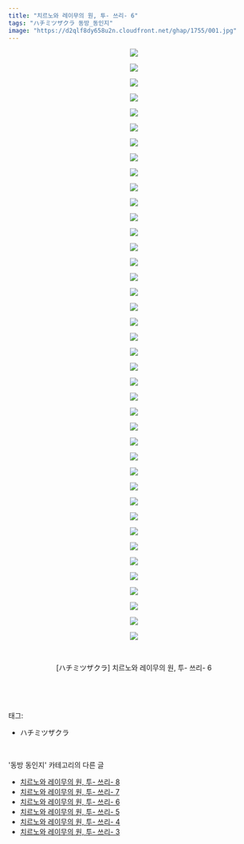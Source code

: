 ```yaml
---
title: "치르노와 레이무의 원, 투- 쓰리- 6"
tags: "ハチミツザクラ 동방_동인지"
image: "https://d2qlf8dy658u2n.cloudfront.net/ghap/1755/001.jpg"
---
```

<div class="article">
<p style="text-align: center; clear: none; float: none;"><img src="{{ site.imgserver12 }}/ghap/1755/001.jpg"/></p>
<p style="text-align: center; clear: none; float: none;"><img src="{{ site.imgserver12 }}/ghap/1755/002.jpg"/></p>
<p style="text-align: center; clear: none; float: none;"><img src="{{ site.imgserver12 }}/ghap/1755/003.jpg"/></p>
<p style="text-align: center; clear: none; float: none;"><img src="{{ site.imgserver12 }}/ghap/1755/004.jpg"/></p>
<p style="text-align: center; clear: none; float: none;"><img src="{{ site.imgserver12 }}/ghap/1755/005.jpg"/></p>
<p style="text-align: center; clear: none; float: none;"><img src="{{ site.imgserver12 }}/ghap/1755/006.jpg"/></p>
<p style="text-align: center; clear: none; float: none;"><img src="{{ site.imgserver12 }}/ghap/1755/007.jpg"/></p>
<p style="text-align: center; clear: none; float: none;"><img src="{{ site.imgserver12 }}/ghap/1755/008.jpg"/></p>
<p style="text-align: center; clear: none; float: none;"><img src="{{ site.imgserver12 }}/ghap/1755/009.jpg"/></p>
<p style="text-align: center; clear: none; float: none;"><img src="{{ site.imgserver12 }}/ghap/1755/010.jpg"/></p>
<p style="text-align: center; clear: none; float: none;"><img src="{{ site.imgserver12 }}/ghap/1755/011.jpg"/></p>
<p style="text-align: center; clear: none; float: none;"><img src="{{ site.imgserver12 }}/ghap/1755/012.jpg"/></p>
<p style="text-align: center; clear: none; float: none;"><img src="{{ site.imgserver12 }}/ghap/1755/013.jpg"/></p>
<p style="text-align: center; clear: none; float: none;"><img src="{{ site.imgserver12 }}/ghap/1755/014.jpg"/></p>
<p style="text-align: center; clear: none; float: none;"><img src="{{ site.imgserver12 }}/ghap/1755/015.jpg"/></p>
<p style="text-align: center; clear: none; float: none;"><img src="{{ site.imgserver12 }}/ghap/1755/016.jpg"/></p>
<p style="text-align: center; clear: none; float: none;"><img src="{{ site.imgserver12 }}/ghap/1755/017.jpg"/></p>
<p style="text-align: center; clear: none; float: none;"><img src="{{ site.imgserver12 }}/ghap/1755/018.jpg"/></p>
<p style="text-align: center; clear: none; float: none;"><img src="{{ site.imgserver12 }}/ghap/1755/019.jpg"/></p>
<p style="text-align: center; clear: none; float: none;"><img src="{{ site.imgserver12 }}/ghap/1755/020.jpg"/></p>
<p style="text-align: center; clear: none; float: none;"><img src="{{ site.imgserver12 }}/ghap/1755/021.jpg"/></p>
<p style="text-align: center; clear: none; float: none;"><img src="{{ site.imgserver12 }}/ghap/1755/022.jpg"/></p>
<p style="text-align: center; clear: none; float: none;"><img src="{{ site.imgserver12 }}/ghap/1755/023.jpg"/></p>
<p style="text-align: center; clear: none; float: none;"><img src="{{ site.imgserver12 }}/ghap/1755/024.jpg"/></p>
<p style="text-align: center; clear: none; float: none;"><img src="{{ site.imgserver12 }}/ghap/1755/025.jpg"/></p>
<p style="text-align: center; clear: none; float: none;"><img src="{{ site.imgserver12 }}/ghap/1755/026.jpg"/></p>
<p style="text-align: center; clear: none; float: none;"><img src="{{ site.imgserver12 }}/ghap/1755/027.jpg"/></p>
<p style="text-align: center; clear: none; float: none;"><img src="{{ site.imgserver12 }}/ghap/1755/028.jpg"/></p>
<p style="text-align: center; clear: none; float: none;"><img src="{{ site.imgserver12 }}/ghap/1755/029.jpg"/></p>
<p style="text-align: center; clear: none; float: none;"><img src="{{ site.imgserver12 }}/ghap/1755/030.jpg"/></p>
<p style="text-align: center; clear: none; float: none;"><img src="{{ site.imgserver12 }}/ghap/1755/031.jpg"/></p>
<p style="text-align: center; clear: none; float: none;"><img src="{{ site.imgserver12 }}/ghap/1755/032.jpg"/></p>
<p style="text-align: center; clear: none; float: none;"><img src="{{ site.imgserver12 }}/ghap/1755/033.jpg"/></p>
<p style="text-align: center; clear: none; float: none;"><img src="{{ site.imgserver12 }}/ghap/1755/034.jpg"/></p>
<p style="text-align: center; clear: none; float: none;"><img src="{{ site.imgserver12 }}/ghap/1755/035.jpg"/></p>
<p style="text-align: center; clear: none; float: none;"><img src="{{ site.imgserver12 }}/ghap/1755/036.jpg"/></p>
<p style="text-align: center; clear: none; float: none;"><img src="{{ site.imgserver12 }}/ghap/1755/037.jpg"/></p>
<p style="text-align: center; clear: none; float: none;"><img src="{{ site.imgserver12 }}/ghap/1755/038.jpg"/></p>
<p style="text-align: center; clear: none; float: none;"><img src="{{ site.imgserver12 }}/ghap/1755/039.jpg"/></p>
<p style="text-align: center; clear: none; float: none;"><img src="{{ site.imgserver12 }}/ghap/1755/040.jpg"/></p>
<p style="text-align: center; clear: none; float: none;"><br/></p>
<p style="text-align: center; clear: none; float: none;">[ハチミツザクラ] 치르노와 레이무의 원, 투- 쓰리- 6</p>
<p><br/></p>
</div><br/>
<div class="tagTrail">
<p>태그: </p>
<ul>
<li>ハチミツザクラ</li>
</ul>
</div><br/>
<div class="another">
<p>'동방 동인지' 카테고리의 다른 글</p>
<ul>
<li><a href="/ghap_1757">치르노와 레이무의 원, 투- 쓰리- 8</a></li>
<li><a href="/ghap_1756">치르노와 레이무의 원, 투- 쓰리- 7</a></li>
<li><a href="/ghap_1755">치르노와 레이무의 원, 투- 쓰리- 6</a></li>
<li><a href="/ghap_1754">치르노와 레이무의 원, 투- 쓰리- 5</a></li>
<li><a href="/ghap_1753">치르노와 레이무의 원, 투- 쓰리- 4</a></li>
<li><a href="/ghap_1752">치르노와 레이무의 원, 투- 쓰리- 3</a></li>
</ul>
</div><br/>
<div class="cb_module cb_fluid">
<div class="cb_wrt cb_profile">
</div><!-- commentList close -->
</div><br/>
